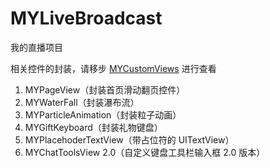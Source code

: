 # MYLiveBroadcast
我的直播项目

相关控件的封装，请移步 [MYCustomViews](https://github.com/Mayan29/MYCustomViews) 进行查看

01. MYPageView（封装首页滑动翻页控件）
02. MYWaterFall（封装瀑布流）
03. MYParticleAnimation（封装粒子动画）
04. MYGiftKeyboard（封装礼物键盘）
05. MYPlacehoderTextView（带占位符的 UITextView）
06. MYChatToolsView 2.0（自定义键盘工具栏输入框 2.0 版本）
